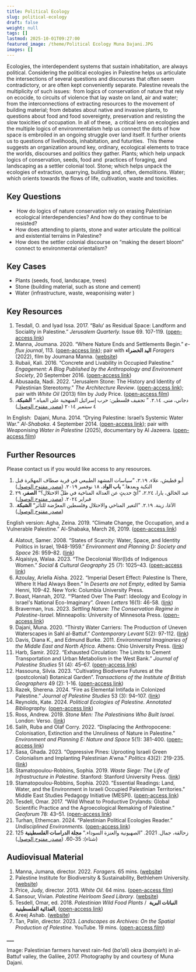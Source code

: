 ```yaml
---
title: Political Ecology
slug: political-ecology
draft: false
weight: null
tags: []
lastmod: 2025-10-01T09:27:00
featured_image: /theme/Political Ecology Muna Dajani.JPG
images: []
---
```

Ecologies, the interdependent systems that sustain inhabitation, are always political. Considering the political ecologies in Palestine helps us articulate the intersections of several questions and discourses that often seem contradictory, or are often kept conveniently separate. Palestine reveals the multiplicity of such issues:  from logics of conservation of nature that rely on ecocide, to circuits of violence that lay waste on land, air and water; from the interconnections of extracting resources to the movement of building material; from debates about native and invasive plants, to questions about food and food sovereignty, preservation and resisting the slow toxicities of occupation. In all of these,  a critical lens on ecologies and the multiple logics of environmentalism help us connect the dots of how space is embroiled in an ongoing struggle over land itself. It further orients us to questions of livelihoods, inhabitation, and futurities.  This theme suggests an organization around key, ordinary, ecological elements to trace the worlds, discourses and politics they gather. Plants; which help unpack logics of conservation, seeds, food and  practices of foraging, and landscaping as a settler colonial tool. Stone; which helps unpack the ecologies of extraction, quarrying, building and, often, demolitions. Water; which orients towards the flows of life, cultivation, waste and toxicities.

## Key Questions

-  How do logics of nature conservation rely on erasing Palestinian ecological interdependencies? And how do they continue to be resisted? 
- How does attending to plants, stone and water articulate the political and existential terrains in Palestine?
- How does the settler colonial discourse on “making the desert bloom” connect to environmental orientalism?

## Key Cases

- Plants (seeds, food, landscape, trees)
- Stone (building material, such as stone and cement)
- Water (infrastructure, waste, weaponising water )

## Key Resources

1. Tesdall, O. and Iyad Issa. 2017. “Balu‘ as Residual Space: Landform and Sociality in Palestine.” _Jerusalem Quarterly._ Issue 69. 107-119. ([open-access link](https://www.palestine-studies.org/en/node/213047))
2. Manna, Joumana. 2020. “Where Nature Ends and Settlements Begin.” _e-flux journal_, 113. ([open-access link](https://www.e-flux.com/journal/113/360006/where-nature-ends-and-settlements-begin/)); pair with **اليد الخضراء** _Foragers_ (2022), film by Joumana Manna. ([website](https://www.jumanamanna.com/Foragers))
3. Rubaii, Kali. 2016. “Concrete and Livability in Occupied Palestine.” _Engagement: A Blog Published by the Anthropology and Environment Society_, 20 September 2016. ([open-access link](https://aesengagement.wordpress.com/2016/09/20/concrete-and-livability-in-occupied-palestine/))
4. Abusaada, Nadi. 2022. “Jerusalem Stone: The History and Identity of Palestinian Stereotomy.” _The Architecture Review_. ([open-access link](https://www.architectural-review.com/essays/city-portraits/jerusalem-stone-the-history-and-identity-of-palestinian-stereotomy)); pair with _White Oil_ (2013) film by Judy Price. ([open-access film](https://www.cultureunplugged.com/documentary/watch-online/play/54968/white-oil))
5. دجاني، منى. ٢.١٤. ” تجفيف فلسطين: حرب إسرائيل المنهجية على المياه.“ **الشبكة**، ٤ سبتمبر ٢٠١٤ ([مصدر مفتوح الوصول](https://al-shabaka.org/briefs/%D8%AA%D8%AC%D9%81%D9%8A%D9%81-%D9%81%D9%84%D8%B3%D8%B7%D9%8A%D9%86-%D8%AD%D8%B1%D8%A8-%D8%A5%D8%B3%D8%B1%D8%A7%D8%A6%D9%8A%D9%84-%D8%A7%D9%84%D9%85%D9%86%D9%87%D8%AC%D9%8A%D8%A9-%D8%B9%D9%84%D9%89-%D8%A7%D9%84%D9%85%D9%8A%D8%A7%D9%87/))

In English:  Dajani, Muna. 2014. “Drying Palestine: Israel’s Systemic Water War.” _Al-Shabaka_. 4 September 2014. ([open-access link](https://al-shabaka.org/briefs/drying-palestine-israels-systemic-water-war/)); pair with _Weaponising Water in Palestine_ (2025), documentary by Al Jazeera. ([open-access film](https://www.aljazeera.com/program/people-power/2023/7/27/weaponising-water-in-palestine))

## Further Resources

Please contact us if you would like access to any resources.

1. أبو قطيش، علاء. ٢.١٩، ”سياسات المشهد الطبيعي في قرية صطاف المهجّرة قبل النكبة وبعدها.“**&#32;باب الواد**، ١٨ نوفمبر ٢٠١٩. ([مصدر مفتوح الوصول](https://babelwad.com/article/%D8%B3%D9%8A%D8%A7%D8%B3%D8%A7%D8%AA-%D8%A7%D9%84%D9%85%D8%B4%D9%87%D8%AF-%D8%A7%D9%84%D8%B7%D8%A8%D9%8A%D8%B9%D9%8A-%D9%81%D9%8A-%D9%82%D8%B1%D9%8A%D8%A9-%D8%B5%D8%B7%D8%A7%D9%81-%D8%A7%D9%84%D9%85))
2. عبد الخالق، يارا، ٢.٢٤، ”أيّ حديثٍ عن العدالة المناخية في ظلّ الاحتلال؟“ **الصفر،** ٢٩ فبراير ٢٠٢٤. ([مصدر مفتوح الوصول](https://alsifr.org/climate-justice-inpalestine))
3. الآغا، زينة. ٢.١٩. ”التغير المناخي والاحتلال وفلسطين المعرَّضة للتأثر“ **الشبكة**. ([مصدر مفتوح الوصول](https://al-shabaka.org/briefs/%D8%A7%D9%84%D8%AA%D8%BA%D9%8A%D8%B1-%D8%A7%D9%84%D9%85%D9%86%D8%A7%D8%AE%D9%8A-%D9%88%D8%A7%D9%84%D8%A7%D8%AD%D8%AA%D9%84%D8%A7%D9%84-%D9%88%D9%81%D9%84%D8%B3%D8%B7%D9%8A%D9%86-%D8%A7%D9%84%D9%85%D8%B9%D8%B1%D8%B6%D8%A9-%D9%84%D9%84%D8%AA%D8%A3%D8%AB%D8%B1/))

English version: Agha, Zeina. 2019. “Climate Change, the Occupation, and a Vulnerable Palestine.” Al-Shabaka, March 26, 2019. ([open-access link](https://al-shabaka.org/briefs/climate-change-the-occupation-and-a-vulnerable-palestine/))

4. Alatout, Samer. 2008. “States of Scarcity: Water, Space, and Identity Politics in Israel, 1948-1959.” _Environment and Planning D: Society and Space_ 26: 959–82. ([link](https://journals.sagepub.com/doi/10.1068/d1106))
5. Alqaisiya, Walaa. 2023. “The Decolonial Wor(l)ds of Indigenous Women.” _Social & Cultural Geography_ 25 (7): 1025–43. ([open-access link](https://www.tandfonline.com/doi/full/10.1080/14649365.2023.2268583?scroll=top&needAccess=true#d1e168))
6. Azoulay, Ariella Aïsha. 2022. “Imperial Desert Effect: Palestine Is There, Where It Had Always Been.” In _Deserts are not Empty_, edited by Samia Henni, 109-42. New York: Columbia University Press.
7. Boast, Hannah, 2012. “‘Planted Over The Past’: Ideology and Ecology in Israel's National Eco-Imaginary”. _Green Letters_ 16(1): 46-58. ([link](https://www.tandfonline.com/doi/abs/10.1080/14688417.2012.10589099))
8. Braverman, Irus. 2023. _Settling Nature: The Conservation Regime in Palestine-Israel_. Minneapolis: University of Minnesota Press. ([open-access link](https://www.jstor.org/stable/10.5749/j.ctv2z9g0pw)) 
9. Dajani, Muna. 2020. “Thirsty Water Carriers: The Production of Uneven Waterscapes in Sahl al-Battuf.” _Contemporary Levant_ 5(2): 97-112. ([link](https://www.tandfonline.com/doi/full/10.1080/20581831.2020.1820147))
10. Davis, Diana K., and Edmund Burke. 2011. _Environmental Imaginaries of the Middle East and North Africa_. Athens: Ohio University Press. ([link](https://www.jstor.org/stable/j.ctt1j7x58w))
11. Harb, Samir. 2022. “Exhausted Circulation: The Limits to Cement Transportation and Urban Metabolism in the West Bank.” _Journal of Palestine Studies_ 51 (4): 45–67. ([open-access link](https://www.tandfonline.com/doi/full/10.1080/0377919X.2022.2133969#abstract))
12. Hassouna, Silvia. 2023. “Cultivating Biodiverse Futures at the (postcolonial) Botanical Garden”. _Transactions of the Institute of British Geographers_ 49 (2): 1-16. ([open-access link](https://rgs-ibg.onlinelibrary.wiley.com/doi/full/10.1111/tran.12639))
13. Razek, Sherena. 2024. “Fire as Elemental Intifada in Colonized Palestine.” _Journal of Palestine Studies_ 53 (3): 94–107. ([link](https://www.tandfonline.com/doi/full/10.1080/0377919X.2024.2422287#:~:text=Elemental%20intifada%2C%20as%20a%20material,Indigenous%20Palestinian%20landscape%20beneath%20it.)) 
14. Reynolds, Kate. 2024. _Political Ecologies of Palestine. Annotated Bibliography._ ([open-access link](https://edges.sites.olt.ubc.ca/files/2024/09/Political_Ecologies_of_Palestine_Annotated_Bib_KReynolds_2024.pdf))
15. Ross, Andrew. 2019. _Stone Men: The Palestinians Who Built Israel._ London: Verso. ([link](https://www.versobooks.com/en-gb/products/733-stone-men?srsltid=AfmBOooa7cBxtA6ZNPeeyGKaDcEMgoC94duAPsAVx4QABDKZE-dewa7Y))
16. Salih, Ruba and Olaf Corry. 2022. “Displacing the Anthropocene: Colonisation, Extinction and the Unruliness of Nature in Palestine.” _Environment and Planning E: Nature and Space_ 5(1): 381-400. ([open-access link](https://journals.sagepub.com/doi/full/10.1177/2514848620982834))
17. Sasa, Ghada. 2023. “Oppressive Pines: Uprooting Israeli Green Colonialism and Implanting Palestinian A’wna.” _Politics_ 43(2): 219-235. ([link](https://journals.sagepub.com/doi/10.1177/02633957221122366))
18. Stamatopoulou-Robbins, Sophia. 2019. _Waste Siege: The Life of Infrastructure in Palestine_. Stanford: Stanford University Press. ([link](https://www.sup.org/books/middle-east-studies/waste-siege))
19. Stamatopoulou-Robbins, Sophia. 2020. “Essential Readings: Land, Water, and the Environment in Israeli Occupied Palestinian Territories.” Middle East Studies Pedagogy Initiative (MESPI). ([open-access link](https://www.jadaliyya.com/Details/42091/Essential-Readings-Land,-Water,-and-the-Environment-in-Israels-Occupied-Palestinian-Territories-by-Sophia-Stamatopoulou-Robbins))
20. Tesdell, Omar. 2017. “Wild Wheat to Productive Drylands: Global Scientific Practice and the Agroecological Remaking of Palestine.” _Geoforum_ 78: 43–51. (o[pen-access link](https://www.sciencedirect.com/science/article/abs/pii/S0016718516302597))
21. Turhan, Ethemcan. 2024. “Palestinian Political Ecologies Reader.” _Undisciplined Environments._ ([open-access link](https://undisciplinedenvironments.org/2024/05/23/palestinian-political-ecologies-reader/))
22. زحالقة، جمال. 2021. ”الصهيونية والعنزة السوداء.“ **مجلة الدراسات الفلسطينية** 125 (شتاء): 35-60. ([مصدر مفتوح الوصول](https://www.palestine-studies.org/ar/node/1650886))

## Audiovisual Material

1. Manna, Jumana, director. 2022. _Foragers._ 65 mins. ([website](https://www.jumanamanna.com/Foragers))
2. Palestine Institute for Biodiversity & Sustainability, Bethlehem University. ([website](https://www.palestinenature.org/))
3. Price, Judy, director. 2013. _White Oil._ 64 mins. ([open-access film](https://www.cultureunplugged.com/documentary/watch-online/play/54968/white-oil))
4. Sansour, Vivian. _Palestine Heirloom Seed Library_. ([website](https://viviensansour.com/Palestine-Heirloom))
5. Tesdell, Omar, ed. 2018. _Palestinian Wild Food Plants_ /  **النباتات البرية الغذائية الفلسطينية**, ([open-access link](https://archive.org/details/palwildfoodplants2018/page/n17/mode/2up))
6. Areej Ashab. ([website](https://areejashhab.com/about))
7. Tan, Palin, director. 2023. _Landscapes as Archives: On the Spatial Production of Palestine_. YouTube. 19 mins. ([open-access film](https://youtu.be/_qLWukSNbHE?si=PWk_g-xc7s3I37Mp))

**___**

Image: Palestinian farmers harvest rain-fed (_ba'ali_) okra (_bamyieh_) in al-Battuf valley, the Galilee, 2017. Photography by and courtesy of Muna Dajani.
